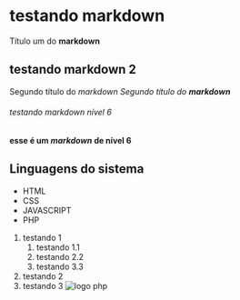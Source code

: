 # testando markdown
Título um do **markdown**
## testando markdown 2
Segundo título do *markdown*
_Segundo título do **markdown**_

###### testando markdown nível 6
**esse é um _markdown_ de nível 6**
## Linguagens do sistema 
* HTML 
* CSS 
* JAVASCRIPT
* PHP
1. testando 1
    1. testando 1.1
    2. testando 2.2
    3. testando 3.3
2. testando 2
3. testando 3
![logo php](https://logospng.org/wp-content/uploads/php.png)